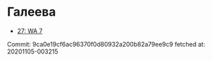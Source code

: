 # Галеева
- [27: WA 7](27.md)

Commit: 9ca0e19cf6ac96370f0d80932a200b82a79ee9c9
 fetched at: 20201105-003215
